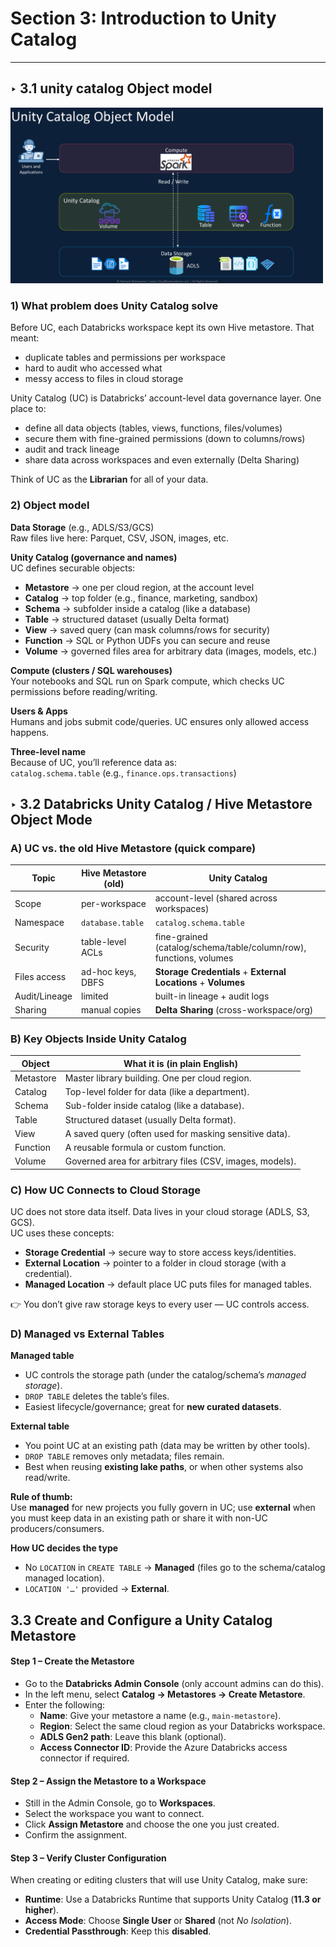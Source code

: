 # Section 3: Introduction to Unity Catalog

---
## ‣ 3.1 unity catalog Object model

<img src="https://raw.githubusercontent.com/SalmaBoukhris/Databricks-Certified-Data-Engineer-Associate---Preparation/refs/heads/main/1-Databricks-lakehouse-platform/Images/Section3/s3p1.png" alt="Data Lakehouse Overview" width="500"/>

### 1) What problem does Unity Catalog solve

Before UC, each Databricks workspace kept its own Hive metastore. That meant:

- duplicate tables and permissions per workspace  
- hard to audit who accessed what  
- messy access to files in cloud storage  

Unity Catalog (UC) is Databricks’ account-level data governance layer. One place to:

- define all data objects (tables, views, functions, files/volumes)  
- secure them with fine-grained permissions (down to columns/rows)  
- audit and track lineage  
- share data across workspaces and even externally (Delta Sharing)  

Think of UC as the **Librarian** for all of your data.  

### 2) Object model 

**Data Storage** (e.g., ADLS/S3/GCS)  
Raw files live here: Parquet, CSV, JSON, images, etc.  

**Unity Catalog (governance and names)**  
UC defines securable objects:

- **Metastore** → one per cloud region, at the account level  
- **Catalog** → top folder (e.g., finance, marketing, sandbox)  
- **Schema** → subfolder inside a catalog (like a database)  
- **Table** → structured dataset (usually Delta format)  
- **View** → saved query (can mask columns/rows for security)  
- **Function** → SQL or Python UDFs you can secure and reuse  
- **Volume** → governed files area for arbitrary data (images, models, etc.)  

**Compute (clusters / SQL warehouses)**  
Your notebooks and SQL run on Spark compute, which checks UC permissions before reading/writing.  

**Users & Apps**  
Humans and jobs submit code/queries. UC ensures only allowed access happens.  

**Three-level name**  
Because of UC, you’ll reference data as:  
`catalog.schema.table` (e.g., `finance.ops.transactions`)  


## ‣ 3.2 Databricks Unity Catalog / Hive Metastore Object Mode

### A) UC vs. the old Hive Metastore (quick compare)

| Topic         | Hive Metastore (old) | Unity Catalog                                                      |
| ------------- | -------------------- | ------------------------------------------------------------------ |
| Scope         | per-workspace        | account-level (shared across workspaces)                           |
| Namespace     | `database.table`     | `catalog.schema.table`                                             |
| Security      | table-level ACLs     | fine-grained (catalog/schema/table/column/row), functions, volumes |
| Files access  | ad-hoc keys, DBFS    | **Storage Credentials** + **External Locations** + **Volumes**     |
| Audit/Lineage | limited              | built-in lineage + audit logs                                      |
| Sharing       | manual copies        | **Delta Sharing** (cross-workspace/org)                            |


### B) Key Objects Inside Unity Catalog

| Object    | What it is (in plain English)                                              |
| --------- | -------------------------------------------------------------------------- |
| Metastore | Master library building. One per cloud region.                             |
| Catalog   | Top-level folder for data (like a department).                             |
| Schema    | Sub-folder inside catalog (like a database).                               |
| Table     | Structured dataset (usually Delta format).                                 |
| View      | A saved query (often used for masking sensitive data).                     |
| Function  | A reusable formula or custom function.                                     |
| Volume    | Governed area for arbitrary files (CSV, images, models).                   |


### C) How UC Connects to Cloud Storage

UC does not store data itself. Data lives in your cloud storage (ADLS, S3, GCS).  
UC uses these concepts:

- **Storage Credential** → secure way to store access keys/identities.  
- **External Location** → pointer to a folder in cloud storage (with a credential).  
- **Managed Location** → default place UC puts files for managed tables.  

👉 You don’t give raw storage keys to every user — UC controls access.

### D) Managed vs External Tables

**Managed table**  
- UC controls the storage path (under the catalog/schema’s *managed storage*).  
- `DROP TABLE` deletes the table’s files.  
- Easiest lifecycle/governance; great for **new curated datasets**.  

**External table**  
- You point UC at an existing path (data may be written by other tools).  
- `DROP TABLE` removes only metadata; files remain.  
- Best when reusing **existing lake paths**, or when other systems also read/write.  

**Rule of thumb:**  
Use **managed** for new projects you fully govern in UC; use **external** when you must keep data in an existing path or share it with non-UC producers/consumers.  



**How UC decides the type**  
- No `LOCATION` in `CREATE TABLE` → **Managed** (files go to the schema/catalog managed location).  
- `LOCATION '…'` provided → **External**.  

## 3.3 Create and Configure a Unity Catalog Metastore

#### Step 1 – Create the Metastore
- Go to the **Databricks Admin Console** (only account admins can do this).  
- In the left menu, select **Catalog → Metastores → Create Metastore**.  
- Enter the following:  
  - **Name**: Give your metastore a name (e.g., `main-metastore`).  
  - **Region**: Select the same cloud region as your Databricks workspace.  
  - **ADLS Gen2 path**: Leave this blank (optional).  
  - **Access Connector ID**: Provide the Azure Databricks access connector if required.  

#### Step 2 – Assign the Metastore to a Workspace
- Still in the Admin Console, go to **Workspaces**.  
- Select the workspace you want to connect.  
- Click **Assign Metastore** and choose the one you just created.  
- Confirm the assignment.  

#### Step 3 – Verify Cluster Configuration
When creating or editing clusters that will use Unity Catalog, make sure:  
- **Runtime**: Use a Databricks Runtime that supports Unity Catalog (**11.3 or higher**).  
- **Access Mode**: Choose **Single User** or **Shared** (not *No Isolation*).  
- **Credential Passthrough**: Keep this **disabled**.  


